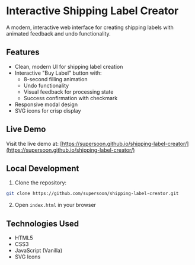 # Interactive Shipping Label Creator

A modern, interactive web interface for creating shipping labels with animated feedback and undo functionality.

## Features

- Clean, modern UI for shipping label creation
- Interactive "Buy Label" button with:
  - 8-second filling animation
  - Undo functionality
  - Visual feedback for processing state
  - Success confirmation with checkmark
- Responsive modal design
- SVG icons for crisp display

## Live Demo

Visit the live demo at: [https://supersoon.github.io/shipping-label-creator/](https://supersoon.github.io/shipping-label-creator/)

## Local Development

1. Clone the repository:
```bash
git clone https://github.com/supersoon/shipping-label-creator.git
```

2. Open `index.html` in your browser

## Technologies Used

- HTML5
- CSS3
- JavaScript (Vanilla)
- SVG Icons 